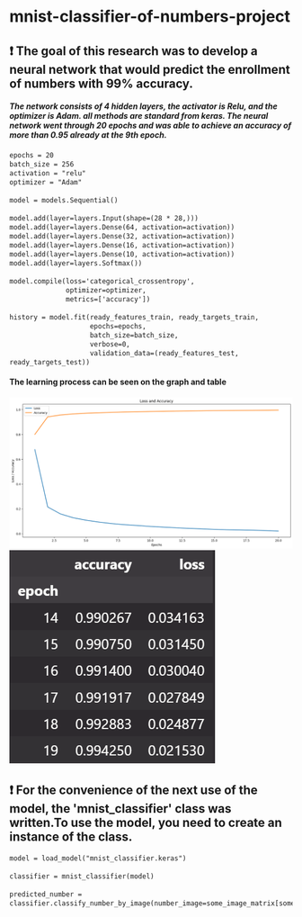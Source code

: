 # mnist-classifier-of-numbers-project

## ❗ The goal of this research was to develop a neural network that would predict the enrollment of numbers with 99% accuracy.

#### *The network consists of 4 hidden layers, the activator is Relu, and the optimizer is Adam. all methods are standard from keras. The neural network went through 20 epochs and was able to achieve an accuracy of more than 0.95 already at the 9th epoch.*  

```
epochs = 20
batch_size = 256
activation = "relu"
optimizer = "Adam"

model = models.Sequential()

model.add(layer=layers.Input(shape=(28 * 28,)))
model.add(layer=layers.Dense(64, activation=activation))
model.add(layer=layers.Dense(32, activation=activation))
model.add(layer=layers.Dense(16, activation=activation))
model.add(layer=layers.Dense(10, activation=activation))
model.add(layer=layers.Softmax())

model.compile(loss='categorical_crossentropy', 
              optimizer=optimizer, 
              metrics=['accuracy'])

history = model.fit(ready_features_train, ready_targets_train,
                    epochs=epochs,
                    batch_size=batch_size,
                    verbose=0,
                    validation_data=(ready_features_test, ready_targets_test))
```
#### The learning process can be seen on the graph and table
![image](learning-procces.png)
![image](learning-epochs.png)

## ❗ For the convenience of the next use of the model, the 'mnist_classifier' class was written.To use the model, you need to create an instance of the class.

```
model = load_model("mnist_classifier.keras")

classifier = mnist_classifier(model)

predicted_number = classifier.classify_number_by_image(number_image=some_image_matrix[some_index])
```